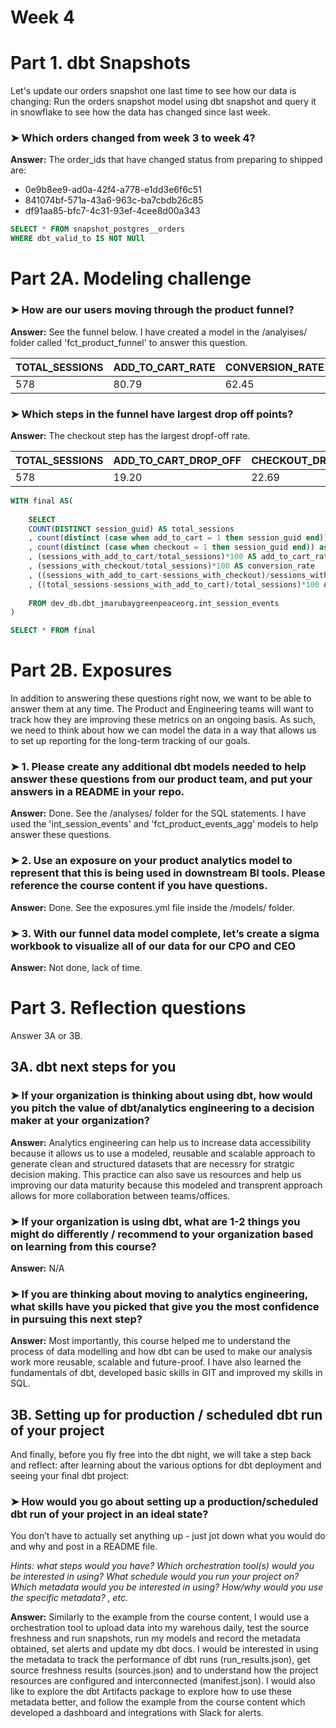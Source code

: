 # Week 4

# Part 1. dbt Snapshots
Let's update our orders snapshot one last time to see how our data is changing: Run the orders snapshot model using dbt snapshot and query it in snowflake to see how the data has changed since last week.

### ➤ Which orders changed from week 3 to week 4?
**Answer:** The order_ids that have changed status from preparing to shipped are: 
* 0e9b8ee9-ad0a-42f4-a778-e1dd3e6f6c51
* 841074bf-571a-43a6-963c-ba7cbdb26c85
* df91aa85-bfc7-4c31-93ef-4cee8d00a343

```sql
SELECT * FROM snapshot_postgres__orders
WHERE dbt_valid_to IS NOT NUll
```

# Part 2A. Modeling challenge

### ➤ How are our users moving through the product funnel?
**Answer:** See the funnel below. I have created a model in the /analyises/ folder called 'fct_product_funnel' to answer this question.

| TOTAL_SESSIONS      | ADD_TO_CART_RATE | CONVERSION_RATE |
|---------------------|------------------|-----------------|
| 578                 | 80.79            | 62.45           |

### ➤ Which steps in the funnel have largest drop off points?
**Answer:** The checkout step has the largest dropf-off rate.

| TOTAL_SESSIONS      | ADD_TO_CART_DROP_OFF | CHECKOUT_DROP_OFF   |
|---------------------|----------------------|---------------------|
| 578                 | 19.20                | 22.69               |


```sql
WITH final AS(
    
    SELECT
    COUNT(DISTINCT session_guid) AS total_sessions
    , count(distinct (case when add_to_cart = 1 then session_guid end)) as sessions_with_add_to_cart
    , count(distinct (case when checkout = 1 then session_guid end)) as sessions_with_checkout
    , (sessions_with_add_to_cart/total_sessions)*100 AS add_to_cart_rate
    , (sessions_with_checkout/total_sessions)*100 AS conversion_rate
    , ((sessions_with_add_to_cart-sessions_with_checkout)/sessions_with_add_to_cart)*100 AS checkout_drop_off
    , ((total_sessions-sessions_with_add_to_cart)/total_sessions)*100 AS add_to_cart_drop_off
    
    FROM dev_db.dbt_jmarubaygreenpeaceorg.int_session_events
)

SELECT * FROM final

```

# Part 2B. Exposures
In addition to answering these questions right now, we want to be able to answer them at any time. The Product and Engineering teams will want to track how they are improving these metrics on an ongoing basis. As such, we need to think about how we can model the data in a way that allows us to set up reporting for the long-term tracking of our goals.

### ➤ 1. Please create any additional dbt models needed to help answer these questions from our product team, and put your answers in a README in your repo.

**Answer:** Done. See the /analyses/ folder for the SQL statements. I have used the 'int_session_events' and 'fct_product_events_agg' models to help answer these questions. 

### ➤ 2. Use an exposure on your product analytics model to represent that this is being used in downstream BI tools. Please reference the course content if you have questions.
    
**Answer:** Done. See the exposures.yml file inside the /models/ folder. 

### ➤ 3. With our funnel data model complete, let’s create a sigma workbook to visualize all of our data for our CPO and CEO

**Answer:** Not done, lack of time.

# Part 3. Reflection questions
Answer 3A or 3B.

## 3A. dbt next steps for you

### ➤ If your organization is thinking about using dbt, how would you pitch the value of dbt/analytics engineering to a decision maker at your organization?
**Answer:** Analytics engineering can help us to increase data accessibility because it allows us to use a modeled, reusable and scalable approach to generate clean and structured datasets that are necessry for stratgic decision making. This practice can also save us resources and help us improving our data maturity because this modeled and transprent approach allows for more collaboration between teams/offices.

### ➤ If your organization is using dbt, what are 1-2 things you might do differently / recommend to your organization based on learning from this course?
**Answer:** N/A

### ➤ If you are thinking about moving to analytics engineering, what skills have you picked that give you the most confidence in pursuing this next step?
**Answer:** Most importantly, this course helped me to understand the process of data modelling and how dbt can be used to make our analysis work more reusable, scalable and future-proof. I have also learned the fundamentals of dbt, developed basic skills in GIT and improved my skills in SQL. 

## 3B. Setting up for production / scheduled dbt run of your project
And finally, before you fly free into the dbt night, we will take a step back and reflect: after learning about the various options for dbt deployment and seeing your final dbt project: 

### ➤ How would you go about setting up a production/scheduled dbt run of your project in an ideal state? 
You don’t have to actually set anything up - just jot down what you would do and why and post in a README file.

_Hints: what steps would you have? Which orchestration tool(s) would you be interested in using? What schedule would you run your project on? Which metadata would you be interested in using? How/why would you use the specific metadata? , etc._

**Answer:** Similarly to the example from the course content, I would use a orchestration tool to upload data into my warehous daily, test the source freshness and run snapshots, run my models and record the metadata obtained, set alerts and update my dbt docs. I would be interested in using the metadata to track the performance of dbt runs (run_results.json), get source freshness results (sources.json) and to understand how the project resources are configured and interconnected (manifest.json). I would also like to explore the dbt Artifacts package to explore how to use these metadata better, and follow the example from the course content which developed a dashboard and integrations with Slack for alerts. 

